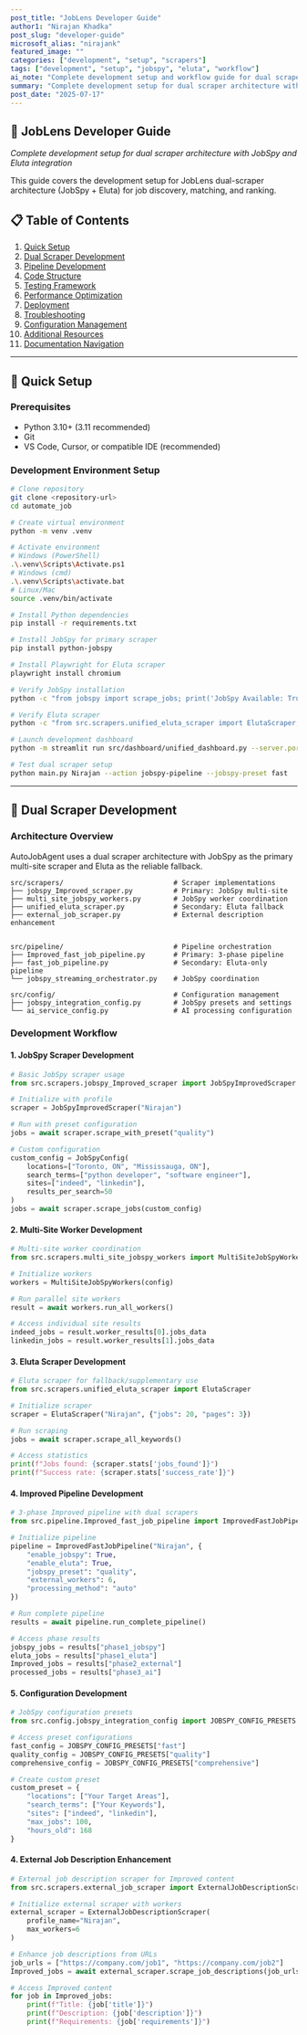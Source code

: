 ```yaml
---
post_title: "JobLens Developer Guide"
author1: "Nirajan Khadka"
post_slug: "developer-guide"
microsoft_alias: "nirajank"
featured_image: ""
categories: ["development", "setup", "scrapers"]
tags: ["development", "setup", "jobspy", "eluta", "workflow"]
ai_note: "Complete development setup and workflow guide for dual scraper architecture."
summary: "Complete development setup for dual scraper architecture with JobSpy and Eluta integration"
post_date: "2025-07-17"
---
```


## 🚀 JobLens Developer Guide

*Complete development setup for dual scraper architecture with JobSpy and Eluta integration*

This guide covers the development setup for JobLens dual-scraper architecture (JobSpy + Eluta) for job discovery, matching, and ranking.

## 📋 Table of Contents

1. [Quick Setup](#quick-setup)
2. [Dual Scraper Development](#dual-scraper-development)
3. [Pipeline Development](#pipeline-development)
4. [Code Structure](#code-structure)
5. [Testing Framework](#testing-framework)
6. [Performance Optimization](#performance-optimization)
7. [Deployment](#deployment)
8. [Troubleshooting](#troubleshooting)
9. [Configuration Management](#configuration-management)
10. [Additional Resources](#additional-resources)
11. [Documentation Navigation](#documentation-navigation)

---

## 🚀 Quick Setup

### **Prerequisites**
- Python 3.10+ (3.11 recommended)
- Git
- VS Code, Cursor, or compatible IDE (recommended)


### **Development Environment Setup**
```bash
# Clone repository
git clone <repository-url>
cd automate_job

# Create virtual environment
python -m venv .venv

# Activate environment
# Windows (PowerShell)
.\.venv\Scripts\Activate.ps1
# Windows (cmd)
.\.venv\Scripts\activate.bat
# Linux/Mac
source .venv/bin/activate

# Install Python dependencies
pip install -r requirements.txt

# Install JobSpy for primary scraper
pip install python-jobspy

# Install Playwright for Eluta scraper
playwright install chromium

# Verify JobSpy installation
python -c "from jobspy import scrape_jobs; print('JobSpy Available: True')"

# Verify Eluta scraper
python -c "from src.scrapers.unified_eluta_scraper import ElutaScraper; print('Eluta Scraper Available: True')"

# Launch development dashboard
python -m streamlit run src/dashboard/unified_dashboard.py --server.port 8501 --server.runOnSave true

# Test dual scraper setup
python main.py Nirajan --action jobspy-pipeline --jobspy-preset fast
```

---

## 🔧 Dual Scraper Development

### **Architecture Overview**

AutoJobAgent uses a dual scraper architecture with JobSpy as the primary multi-site scraper and Eluta as the reliable fallback.

```
src/scrapers/                           # Scraper implementations
├── jobspy_Improved_scraper.py          # Primary: JobSpy multi-site
├── multi_site_jobspy_workers.py        # JobSpy worker coordination
├── unified_eluta_scraper.py            # Secondary: Eluta fallback
├── external_job_scraper.py             # External description enhancement


src/pipeline/                           # Pipeline orchestration
├── Improved_fast_job_pipeline.py       # Primary: 3-phase pipeline
├── fast_job_pipeline.py                # Secondary: Eluta-only pipeline
└── jobspy_streaming_orchestrator.py    # JobSpy coordination

src/config/                             # Configuration management
├── jobspy_integration_config.py        # JobSpy presets and settings
└── ai_service_config.py                # AI processing configuration
```

### **Development Workflow**

#### **1. JobSpy Scraper Development**

```python
# Basic JobSpy scraper usage
from src.scrapers.jobspy_Improved_scraper import JobSpyImprovedScraper

# Initialize with profile
scraper = JobSpyImprovedScraper("Nirajan")

# Run with preset configuration
jobs = await scraper.scrape_with_preset("quality")

# Custom configuration
custom_config = JobSpyConfig(
    locations=["Toronto, ON", "Mississauga, ON"],
    search_terms=["python developer", "software engineer"],
    sites=["indeed", "linkedin"],
    results_per_search=50
)
jobs = await scraper.scrape_jobs(custom_config)
```

#### **2. Multi-Site Worker Development**

```python
# Multi-site worker coordination
from src.scrapers.multi_site_jobspy_workers import MultiSiteJobSpyWorkers

# Initialize workers
workers = MultiSiteJobSpyWorkers(config)

# Run parallel site workers
result = await workers.run_all_workers()

# Access individual site results
indeed_jobs = result.worker_results[0].jobs_data
linkedin_jobs = result.worker_results[1].jobs_data
```

#### **3. Eluta Scraper Development**

```python
# Eluta scraper for fallback/supplementary use
from src.scrapers.unified_eluta_scraper import ElutaScraper

# Initialize scraper
scraper = ElutaScraper("Nirajan", {"jobs": 20, "pages": 3})

# Run scraping
jobs = await scraper.scrape_all_keywords()

# Access statistics
print(f"Jobs found: {scraper.stats['jobs_found']}")
print(f"Success rate: {scraper.stats['success_rate']}")
```

#### **4. Improved Pipeline Development**

```python
# 3-phase Improved pipeline with dual scrapers
from src.pipeline.Improved_fast_job_pipeline import ImprovedFastJobPipeline

# Initialize pipeline
pipeline = ImprovedFastJobPipeline("Nirajan", {
    "enable_jobspy": True,
    "enable_eluta": True,
    "jobspy_preset": "quality",
    "external_workers": 6,
    "processing_method": "auto"
})

# Run complete pipeline
results = await pipeline.run_complete_pipeline()

# Access phase results
jobspy_jobs = results["phase1_jobspy"]
eluta_jobs = results["phase1_eluta"] 
Improved_jobs = results["phase2_external"]
processed_jobs = results["phase3_ai"]
```

#### **5. Configuration Development**

```python
# JobSpy configuration presets
from src.config.jobspy_integration_config import JOBSPY_CONFIG_PRESETS

# Access preset configurations
fast_config = JOBSPY_CONFIG_PRESETS["fast"]
quality_config = JOBSPY_CONFIG_PRESETS["quality"]
comprehensive_config = JOBSPY_CONFIG_PRESETS["comprehensive"]

# Create custom preset
custom_preset = {
    "locations": ["Your Target Areas"],
    "search_terms": ["Your Keywords"],
    "sites": ["indeed", "linkedin"],
    "max_jobs": 100,
    "hours_old": 168
}
```
#### **4. External Job Description Enhancement**

```python
# External job description scraper for Improved content
from src.scrapers.external_job_scraper import ExternalJobDescriptionScraper

# Initialize external scraper with workers
external_scraper = ExternalJobDescriptionScraper(
    profile_name="Nirajan",
    max_workers=6
)

# Enhance job descriptions from URLs
job_urls = ["https://company.com/job1", "https://company.com/job2"]
Improved_jobs = await external_scraper.scrape_job_descriptions(job_urls)

# Access Improved content
for job in Improved_jobs:
    print(f"Title: {job['title']}")
    print(f"Description: {job['description']}")
    print(f"Requirements: {job['requirements']}")
```